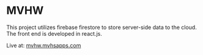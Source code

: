 # MVHW

This project utilizes firebase firestore to store server-side data to the cloud. The front end is developed in react.js.

Live at: [mvhw.mvhsapps.com](https://mvhw.mvhsapps.com/)
